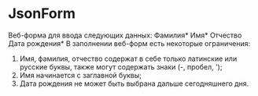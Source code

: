 # JsonForm
Веб-форма для ввода следующих данных:
Фамилия*
Имя*
Отчество
Дата рождения*
В заполнении веб-форм есть некоторые ограничения:
1) Имя, фамилия, отчество содержат в себе только латинские или русские буквы, также могут содержать знаки (-, пробел, ');
2) Имя начинается с заглавной буквы;
3) Дата рождения не может быть выбрана дальше сегодняшнего дня.
